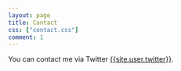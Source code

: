 ```yaml
---
layout: page
title: Contact
css: ["contact.css"]
comment: 1
---
```


You can contact me via Twitter [{{site.user.twitter}}](https://{{site.user.twitter}}).
